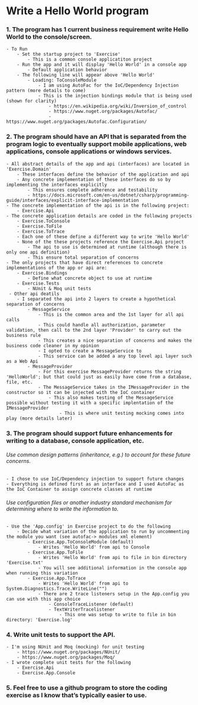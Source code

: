 
# Write a Hello World program

### 1. The program has 1 current business requirement write Hello World to the console/screen.
	
	- To Run
	    - Set the startup project to 'Exercise'
	        - This is a common console applicatiton project
        - Run the app and it will display 'Hello World' in a console app
      	    - Default application behavior
        - The following line will appear above 'Hello World'
            - Loading: ToConsoleModule
                - I am using AutoFac for the IoC/Dependency Injection pattern (more details to come)
                - This is the injection bindings module that is being used (shown for clarity)
              	    - https://en.wikipedia.org/wiki/Inversion_of_control 
              	    - https://www.nuget.org/packages/Autofac/
              	    - https://www.nuget.org/packages/Autofac.Configuration/ 	         

### 2. The program should have an API that is separated from the program logic to eventually support mobile applications, web applications, console applications or windows services.
	
	- All abstract details of the app and api (interfaces) are located in 'Exercise.Domain'
		- These interfaces define the behavior of the application and api
		- Any concrete implementation of these interfaces do so by implementing the interfaces explicitly
			- This ensures complete adherence and testability 
			- https://docs.microsoft.com/en-us/dotnet/csharp/programming-guide/interfaces/explicit-interface-implementation
	- The concrete implementation of the api is in the following project:
		- Exercise.Api
	- The concrete application details are coded in the following projects
		- Exercise.ToConsole	 
		- Exercise.ToFile
		- Exercise.ToTrace
		- Each one of these define a different way to write 'Hello World'
		- None of the these projects reference the Exercise.Api project
			- The api to use is determined at runtime (although there is only one api definition) 
			- This ensure total separation of concerns
	- The only projects that have direct references to concrete implementations of the app or api are:
		- Exercise.Bindings
			- Define what concrete object to use at runtime
		- Exercise.Tests
			- NUnit & Moq unit tests
     - Other api deatils
     	- I separated the api into 2 layers to create a hypothetical separation of concerns
     		- MessageService
     			- This is the common area and the 1st layer for all api calls
     			- This could handle all authorization, parameter validation, then call to the 2nd layer 'Provider' to carry out the business rule
     			- This creates a nice separation of concerns and makes the business code cleaner in my opinion
     			- I opted to create a MessageService to  
     			- This service can be added a any top level api layer such as a Web Api
     		- MessageProvider
     			- For this exercise MessageProvider returns the string 'HelloWorld'; but that could just as easily have come from a database, file, etc.
     			- The MessageService takes in the IMessageProvider in the constructor so it can be injected with the IoC container
     				- This also makes testing of the MessageService possible without testing it with a specific implentation of the IMessageProvider 
     					- This is where unit testing mocking comes into play (more details later) 	    	 
    


### 3. The program should support future enhancements for writing to a database, console application, etc.

###### Use common design patterns (inheritance, e.g.) to account for these future concerns.
	
	- I chose to use IoC/Dependency injection to support future changes
	- Everything is defined first as an interface and I used AutoFac as the IoC Container to assign concrete classes at runtime

###### Use configuration files or another industry standard mechanism for determining where to write the information to.

	- Use the 'App.config' in Exercise project to do the following
		- Decide what variation of the application to run by uncommenting the module you want (see autofac-> modules xml element)
			- Exercise.App.ToConsoleModule (default)
				- Writes 'Hello World' from api to Console
			- Exercise.App.ToFile
				- Writes 'Hello World' from api to file in bin directory 'Exercise.txt'
				- You will see additional information in the console app when running this variation 	 	  
			- Exercise.App.ToTrace
				- Writes 'Hello World' from api to System.Diagnostics.Trace.WriteLine("") 
				- There are 2 trace listeners setup in the App.config you can use with this app choice
					- ConsoleTraceListener (default)
					- TextWriterTracelistener
						- This one was setup to write to file in bin directory: 'Exercise.log' 	  	 	               


### 4. Write unit tests to support the API.

	- I'm using NUnit and Moq (mocking) for unit testing
    	- https://www.nuget.org/packages/NUnit/
    	- https://www.nuget.org/packages/Moq/	 
	- I wrote complete unit tests for the following
		- Exercise.Api
		- Exercise.App.Console 

### 5. Feel free to use a github program to store the coding exercise as I know that’s typically easier to use.

